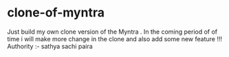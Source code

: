 # clone-of-myntra
Just build my own clone version of the Myntra . In the coming period of of time i will make more change in the clone and also add some new feature !!! 
<br>
Authority :- sathya sachi paira 

